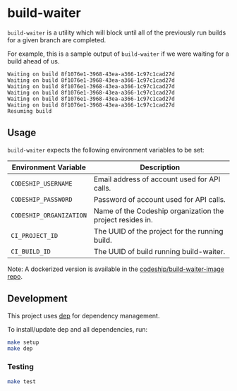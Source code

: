 # build-waiter

`build-waiter` is a utility which will block until all of the previously run builds for a given branch are completed.

For example, this is a sample output of `build-waiter` if we were waiting for a build ahead of us.

```
Waiting on build 8f1076e1-3968-43ea-a366-1c97c1cad27d
Waiting on build 8f1076e1-3968-43ea-a366-1c97c1cad27d
Waiting on build 8f1076e1-3968-43ea-a366-1c97c1cad27d
Waiting on build 8f1076e1-3968-43ea-a366-1c97c1cad27d
Waiting on build 8f1076e1-3968-43ea-a366-1c97c1cad27d
Waiting on build 8f1076e1-3968-43ea-a366-1c97c1cad27d
Resuming build
```

## Usage

`build-waiter` expects the following environment variables to be set:

| Environment Variable    | Description                                               |
| --------------------    | ---------------------------------------------             |
| `CODESHIP_USERNAME`     | Email address of account used for API calls.              |
| `CODESHIP_PASSWORD`     | Password of account used for API calls.                   |
| `CODESHIP_ORGANIZATION` | Name of the Codeship organization the project resides in. |
| `CI_PROJECT_ID`         | The UUID of the project for the running build.            |
| `CI_BUILD_ID`           | The UUID of build running build-waiter.                   |

Note: A dockerized version is available in the [codeship/build-waiter-image repo](https://github.com/codeship/build-waiter-image).

## Development

This project uses [dep](https://github.com/golang/dep) for dependency management.

To install/update dep and all dependencies, run:

```bash
make setup
make dep
```

### Testing

```bash
make test
```
